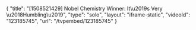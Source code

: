 {
    "title": "[1508521429] Nobel Chemistry Winner: It\u2019s Very \u2018Humbling\u2019",
    "type": "solo",
    "layout": "iframe-static",
    "videoId": "123185745",
    "url": "\/tvpembed\/123185745"
}